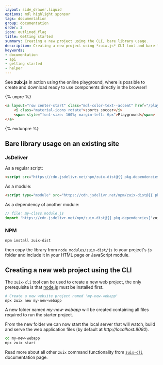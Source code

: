```yaml
---
layout: side_drawer.liquid
options: mdl highlight sponsor
tags: documentation
group: documentation
order: 2
icon: outlined_flag
title: Getting started
summary: Creating a new project using the CLI, bare library usage.
description: Creating a new project using *zuix.js* CLI tool and bare library usage.
keywords:
- documentation
- api
- getting started
- helper
---
```


See **zuix.js** in action using the online playground, where is possible to create and download 
ready to use components directly in the browser!

{% unpre %}
```html
<a layout="row center-start" class="mdl-color-text--accent" href="/playground/#/app/widgets/analog-clock">
    <i class="material-icons rotate">sports_soccer</i>
    <span style="font-size: 160%; margin-left: 6px">Playground</span>
</a>
```
{% endunpre %}


## Bare library usage on an existing site

### JsDeliver

As a regular script:

```html
<script src="https://cdn.jsdelivr.net/npm/zuix-dist@{{ pkg.dependencies['zuix-dist'] | remove_first: '^' }}"></script>
```

As a module:

```html
<script type="module" src="https://cdn.jsdelivr.net/npm/zuix-dist@{{ pkg.dependencies['zuix-dist'] | remove_first: '^' }}/js/zuix.module.min.js"></script>
```

As a dependency of another module:

```js
// file: my-class.module.js
import 'https://cdn.jsdelivr.net/npm/zuix-dist@{{ pkg.dependencies['zuix-dist'] | remove_first: '^' }}/js/zuix.module.min.js'; 
```


### NPM

```bash
npm install zuix-dist
```

then copy the library from `node_modules/zuix-dist/js` to your project's `js` folder and include it in your HTML page or
JavaScript module.


## Creating a new web project using the CLI

The `zuix-cli` tool can be used to create a new web project, the only prerequisite is that
[node.js](https://nodejs.org/en/download/package-manager) must be installed first.

```bash
# Create a new website project named 'my-new-webapp'
npx zuix new my-new-webapp
```

A new folder named *my-new-webapp* will be created containing all files required to run the starter project.

From the new folder we can now start the local server that will watch, build and serve the web application files (by
default at *http://localhost:8080*).

```bash
cd my-new-webapp
npx zuix start
```

Read more about all other `zuix` command functionality from [`zuix-cli`](../cli/) documentation page.

